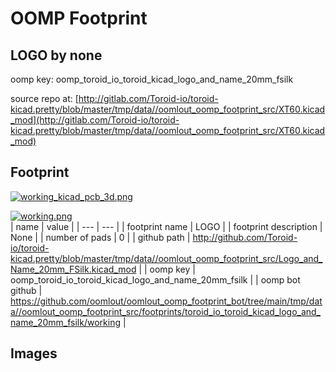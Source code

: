 # OOMP Footprint  
## LOGO  by none  
  
oomp key: oomp_toroid_io_toroid_kicad_logo_and_name_20mm_fsilk  
  
source repo at: [http://gitlab.com/Toroid-io/toroid-kicad.pretty/blob/master/tmp/data//oomlout_oomp_footprint_src/XT60.kicad_mod](http://gitlab.com/Toroid-io/toroid-kicad.pretty/blob/master/tmp/data//oomlout_oomp_footprint_src/XT60.kicad_mod)  
## Footprint  
  
[![working_kicad_pcb_3d.png](working_kicad_pcb_3d_600.png)](working_kicad_pcb_3d.png)  
  
[![working.png](working_600.png)](working.png)  
| name | value | 
| --- | --- | 
| footprint name | LOGO | 
| footprint description | None | 
| number of pads | 0 | 
| github path | http://github.com/Toroid-io/toroid-kicad.pretty/blob/master/tmp/data//oomlout_oomp_footprint_src/Logo_and_Name_20mm_FSilk.kicad_mod | 
| oomp key | oomp_toroid_io_toroid_kicad_logo_and_name_20mm_fsilk | 
| oomp bot github | https://github.com/oomlout/oomlout_oomp_footprint_bot/tree/main/tmp/data//oomlout_oomp_footprint_src/footprints/toroid_io_toroid_kicad_logo_and_name_20mm_fsilk/working | 
## Images  
